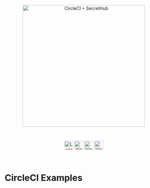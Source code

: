 <p align="center">
  <img src="https://secrethub.io/img/integrations/circleci/github-banner.png?v1" alt="CircleCI + SecretHub" width="390">
</p>
<br/>

<p align="center">
  <a href="https://secrethub.io/integrations/circleci/"><img alt="Learn More" src="https://secrethub.io/img/buttons/github/learn-more.png?v1" height="28" /></a>
  <a href="https://secrethub.io/docs/guides/circleci/"><img alt="View Docs" src="https://secrethub.io/img/buttons/github/view-docs.png?v1" height="28" /></a>
  <a href="https://github.com/secrethub/secrethub-circleci-orb"><img alt="View Source Code" src="https://secrethub.io/img/buttons/github/view-source.png?v1" height="28" /></a>
  <a href="https://circleci.com/orbs/registry/orb/secrethub/cli"><img alt="View Orb" src="https://secrethub.io/img/buttons/github/view-orb.png?v1" height="28" /></a>
</p>
<br/>

<h1>
  CircleCI Examples
</h1>
